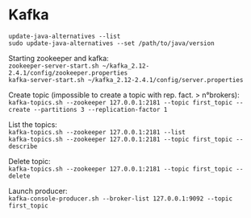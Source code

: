 # Kafka


```update-java-alternatives --list```</br>
```sudo update-java-alternatives --set /path/to/java/version```

Starting zookeeper and kafka:</br>
```zookeeper-server-start.sh ~/kafka_2.12-2.4.1/config/zookeeper.properties```</br>
```kafka-server-start.sh ~/kafka_2.12-2.4.1/config/server.properties```
</br>

Create topic (impossible to create a topic with rep. fact. > n°brokers):
```kafka-topics.sh --zookeeper 127.0.0.1:2181 --topic first_topic --create --partitions 3 --replication-factor 1```

List the topics:</br>
```kafka-topics.sh --zookeeper 127.0.0.1:2181 --list```</br>
```kafka-topics.sh --zookeeper 127.0.0.1:2181 --topic first_topic --describe```

Delete topic:</br>
```kafka-topics.sh --zookeeper 127.0.0.1:2181 --topic first_topic --delete```

Launch producer:</br>
```kafka-console-producer.sh --broker-list 127.0.0.1:9092 --topic first_topic```
